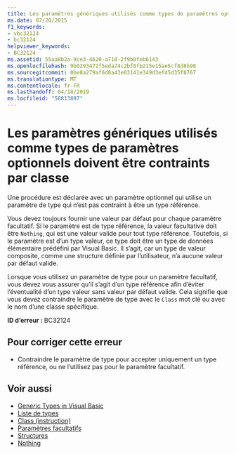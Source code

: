 ```yaml
---
title: Les paramètres génériques utilisés comme types de paramètres optionnels doivent être contraints par classe
ms.date: 07/20/2015
f1_keywords:
- vbc32124
- bc32124
helpviewer_keywords:
- BC32124
ms.assetid: 55aa8b2a-9ce3-4620-a710-2f9b0feb6143
ms.openlocfilehash: 9b0293472f5eda74c2bf8fb215e15ae5cf8d8b98
ms.sourcegitcommit: 0be8a279af6d8a43e03141e349d3efd5d35f8767
ms.translationtype: MT
ms.contentlocale: fr-FR
ms.lasthandoff: 04/18/2019
ms.locfileid: "58813897"
---
```

# <a name="generic-parameters-used-as-optional-parameter-types-must-be-class-constrained"></a>Les paramètres génériques utilisés comme types de paramètres optionnels doivent être contraints par classe
Une procédure est déclarée avec un paramètre optionnel qui utilise un paramètre de type qui n’est pas contraint à être un type référence.  
  
 Vous devez toujours fournir une valeur par défaut pour chaque paramètre facultatif. Si le paramètre est de type référence, la valeur facultative doit être `Nothing`, qui est une valeur valide pour tout type référence. Toutefois, si le paramètre est d’un type valeur, ce type doit être un type de données élémentaire prédéfini par Visual Basic. Il s’agit, car un type de valeur composite, comme une structure définie par l’utilisateur, n’a aucune valeur par défaut valide.  
  
 Lorsque vous utilisez un paramètre de type pour un paramètre facultatif, vous devez vous assurer qu’il s’agit d’un type référence afin d’éviter l’éventualité d’un type valeur sans valeur par défaut valide. Cela signifie que vous devez contraindre le paramètre de type avec le `Class` mot clé ou avec le nom d’une classe spécifique.  
  
 **ID d’erreur :** BC32124  
  
## <a name="to-correct-this-error"></a>Pour corriger cette erreur  
  
-   Contraindre le paramètre de type pour accepter uniquement un type référence, ou ne l’utilisez pas pour le paramètre facultatif.  
  
## <a name="see-also"></a>Voir aussi

- [Generic Types in Visual Basic](../../../visual-basic/programming-guide/language-features/data-types/generic-types.md)
- [Liste de types](../../../visual-basic/language-reference/statements/type-list.md)
- [Class (instruction)](../../../visual-basic/language-reference/statements/class-statement.md)
- [Paramètres facultatifs](../../../visual-basic/programming-guide/language-features/procedures/optional-parameters.md)
- [Structures](../../../visual-basic/programming-guide/language-features/data-types/structures.md)
- [Nothing](../../../visual-basic/language-reference/nothing.md)
